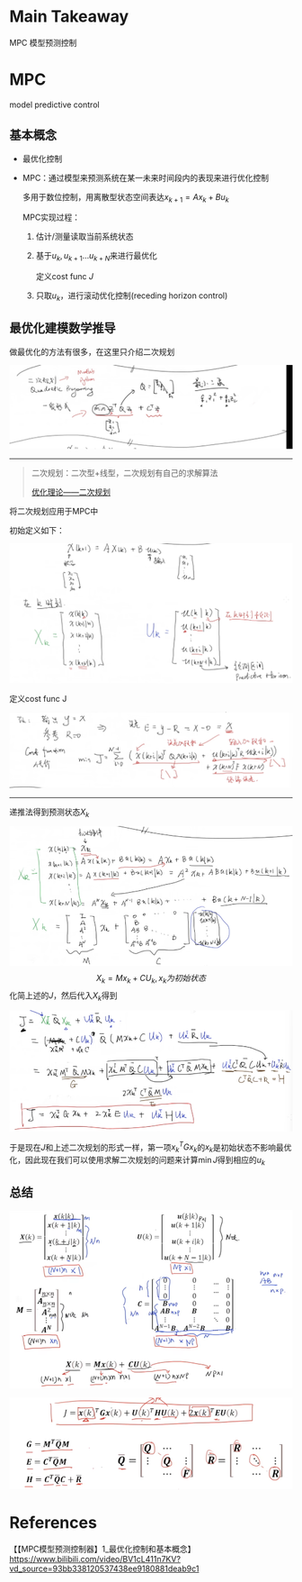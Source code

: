 # Main Takeaway

MPC 模型预测控制





# MPC

model predictive control





## 基本概念

- 最优化控制

- MPC：通过模型来预测系统在某一未来时间段内的表现来进行优化控制

  多用于数位控制，用离散型状态空间表达$x_{k+1}=Ax_k+Bu_k$

  MPC实现过程：

  1. 估计/测量读取当前系统状态

  2. 基于$u_k,u_{k+1}...u_{k+N}$来进行最优化

     定义cost func $J$

  3. 只取$u_k$，进行滚动优化控制(receding horizon control)



## 最优化建模数学推导

做最优化的方法有很多，在这里只介绍二次规划

![image-20240919114742698](markdown-img/MPC.assets/image-20240919114742698.png)

------

> 二次规划：二次型+线型，二次规划有自己的求解算法
>
> [优化理论——二次规划](https://zhuanlan.zhihu.com/p/375762164)

将二次规划应用于MPC中

初始定义如下：

![image-20240919114555609](markdown-img/MPC.assets/image-20240919114555609.png)

定义cost func J

![image-20240919114958492](markdown-img/MPC.assets/image-20240919114958492.png)

------

递推法得到预测状态$X_k$

![image-20240919115333055](markdown-img/MPC.assets/image-20240919115333055.png)
$$
X_k=Mx_k+CU_k,x_k为初始状态
$$
化简上述的$J$，然后代入$X_k$得到

![image-20240919115852770](markdown-img/MPC.assets/image-20240919115852770.png)

于是现在$J$和上述二次规划的形式一样，第一项$x_k^TGx_k$的$x_k$是初始状态不影响最优化，因此现在我们可以使用求解二次规划的问题来计算$\min J$得到相应的$u_k$

## 总结

![image-20240919121126266](markdown-img/MPC.assets/image-20240919121126266.png)

![image-20240919122214826](markdown-img/MPC.assets/image-20240919122214826.png)







# References

【【MPC模型预测控制器】1_最优化控制和基本概念】https://www.bilibili.com/video/BV1cL411n7KV?vd_source=93bb338120537438ee9180881deab9c1

 